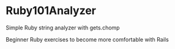 # Ruby101Analyzer
Simple Ruby string analyzer with gets.chomp

Beginner Ruby exercises to become more comfortable with Rails
